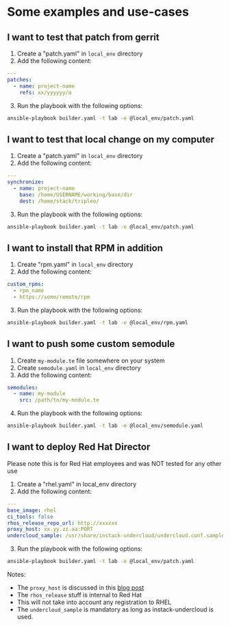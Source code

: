 # Some examples and use-cases

## I want to test that patch from gerrit
1. Create a "patch.yaml" in ```local_env``` directory
2. Add the following content:
```YAML
---
patches:
  - name: project-name
    refs: xx/yyyyyy/a
```
3. Run the playbook with the following options:
```Bash
ansible-playbook builder.yaml -t lab -e @local_env/patch.yaml
```

## I want to test that local change on my computer
1. Create a "patch.yaml" in ```local_env``` directory
2. Add the following content:
```YAML
---
synchronize:
  - name: project-name
    base: /home/USERNAME/working/base/dir
    dest: /home/stack/tripleo/
```
3. Run the playbook with the following options:
```Bash
ansible-playbook builder.yaml -t lab -e @local_env/patch.yaml
```

## I want to install that RPM in addition
1. Create "rpm.yaml" in ```local_env``` directory
2. Add the following content:
```YAML
custom_rpms:
  - rpm_name
  - https://some/remote/rpm
```
3. Run the playbook with the following options:
```Bash
ansible-playbook builder.yaml -t lab -e @local_env/rpm.yaml
```

## I want to push some custom semodule
1. Create ```my-module.te``` file somewhere on your system
2. Create ```semodule.yaml``` in ```local_env``` directory
3. Add the following content:
```YAML
semodules:
  - name: my-module
    src: /path/to/my-module.te
```
4. Run the playbook with the following options:
```Bash
ansible-playbook builder.yaml -t lab -e @local_env/semodule.yaml
```

## I want to deploy Red Hat Director
Please note this is for Red Hat employees and was NOT tested for any other use
1. Create a "rhel.yaml" in local_env directory
2. Add the following content:
```YAML
---
base_image: rhel
ci_tools: false
rhos_release_repo_url: http://xxxxxx
proxy_host: xx.yy.zz.aa:PORT
undercloud_sample: /usr/share/instack-undercloud/undercloud.conf.sample
```
3. Run the playbook with the following options:
```Bash
ansible-playbook builder.yaml -t lab -e @local_env/patch.yaml
```

Notes:
- The ```proxy_host``` is discussed in this [blog post](https://cjeanner.github.io/openstack/tripleo/2018/08/07/accessing-private-stuff.html)
- The ```rhos_release``` stuff is internal to Red Hat
- This will not take into account any registration to RHEL
- The ```undercloud_sample``` is mandatory as long as instack-undercloud is used.
